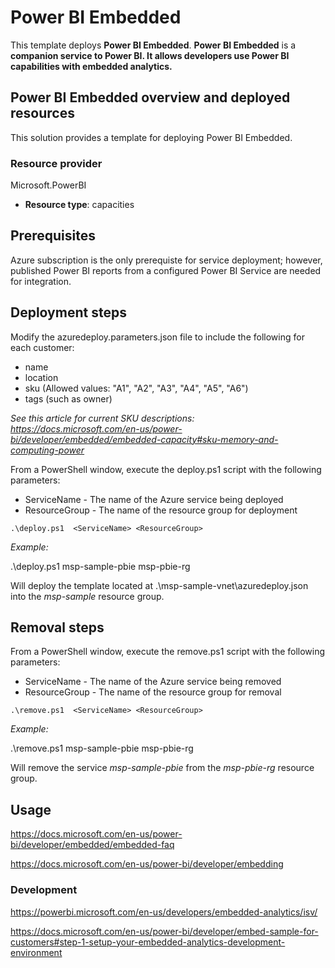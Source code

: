 # Power BI Embedded


This template deploys **Power BI Embedded**. **Power BI Embedded** is a **companion service to Power BI. It allows developers use Power BI capabilities with embedded analytics.**

## Power BI Embedded overview and deployed resources

This solution provides a template for deploying Power BI Embedded. 

### Resource provider

Microsoft.PowerBI

+ **Resource type**: capacities


## Prerequisites

Azure subscription is the only prerequiste for service deployment; however, published Power BI reports from a configured Power BI Service are needed for integration.

## Deployment steps

Modify the azuredeploy.parameters.json file to include the following for each customer: 
- name
- location
- sku (Allowed values: 
                "A1",
                "A2",
                "A3",
                "A4",
                "A5",
                "A6") 
- tags (such as owner)

*See this article for current SKU descriptions: https://docs.microsoft.com/en-us/power-bi/developer/embedded/embedded-capacity#sku-memory-and-computing-power*

From a PowerShell window, execute the deploy.ps1 script with the following parameters:

+ ServiceName    -  The name of the Azure service being deployed
+ ResourceGroup  -  The name of the resource group for deployment

```
.\deploy.ps1  <ServiceName> <ResourceGroup>
```

_Example:_

  .\deploy.ps1 msp-sample-pbie msp-pbie-rg

  Will deploy the template located at .\msp-sample-vnet\azuredeploy.json into the *msp-sample* resource group.

## Removal steps

From a PowerShell window, execute the remove.ps1 script with the following parameters:

+ ServiceName    -  The name of the Azure service being removed
+ ResourceGroup  -  The name of the resource group for removal

```
.\remove.ps1  <ServiceName> <ResourceGroup>

```
_Example:_

  .\remove.ps1 msp-sample-pbie msp-pbie-rg

  Will remove the service *msp-sample-pbie* from the *msp-pbie-rg* resource group.


## Usage

https://docs.microsoft.com/en-us/power-bi/developer/embedded/embedded-faq

https://docs.microsoft.com/en-us/power-bi/developer/embedding


### Development

https://powerbi.microsoft.com/en-us/developers/embedded-analytics/isv/

https://docs.microsoft.com/en-us/power-bi/developer/embed-sample-for-customers#step-1-setup-your-embedded-analytics-development-environment

